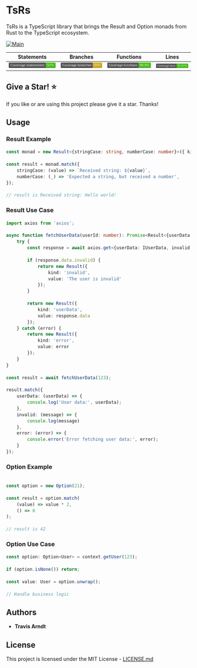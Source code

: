 # TsRs
TsRs is a TypeScript library that brings the Result and Option monads from Rust to the TypeScript ecosystem.

<!-- Tests: ![Jest Tests](https://img.shields.io/static/v1?label=tests&message=unknown&color=lightgrey)
[![Coverage Status](https://coveralls.io/repos/github/tmarndt1/TsRs/badge.svg?branch=main)](https://coveralls.io/github/tmarndt1/TsRs?branch=main) -->

[![Main](https://github.com/Tmarndt1/TsRs/actions/workflows/main.yml/badge.svg?branch=main)](https://github.com/Tmarndt1/TsRs/actions/workflows/main.yml)

| Statements | Branches | Functions | Lines |
| -----------|----------|-----------|-------|
| ![Statements](./coverage/badge-statements.svg) | ![Branches](./coverage/badge-branches.svg) | ![Functions](./coverage/badge-functions.svg) | ![Lines](./coverage/badge-lines.svg)

## Give a Star! :star:

If you like or are using this project please give it a star. Thanks!

## Usage
### Result Example
```typescript
const monad = new Result<{stringCase: string, numberCase: number}>({ kind: "stringCase", value: "Hello world!"});
	
const result = monad.match({
    stringCase: (value) => `Received string: ${value}`,
    numberCase: (_) => 'Expected a string, but received a number',
});

// result is Received string: Hello world!
```

### Result Use Case
```typescript
import axios from 'axios';

async function fetchUserData(userId: number): Promise<Result<{userData: IUserData, invalid: string, error: string}>> {
    try {
        const response = await axios.get<{userData: IUserData, invalid: boolean}>(`/api/users/${userId}`);

        if (response.data.invalid) {
            return new Result({ 
                kind: 'invalid',
                value: 'The user is invalid'
            });
        }

        return new Result({ 
            kind: 'userData',
            value: response.data
        });
    } catch (error) {
        return new Result({
            kind: 'error',
            value: error
        });
    }
}

const result = await fetchUserData(123);

result.match({
    userData: (userData) => {
        console.log('User data:', userData);
    },
    invalid: (message) => {
        console.log(message)
    },
    error: (error) => {
        console.error('Error fetching user data:', error);
    }
});
```

### Option Example
```typescript

const option = new Option(21);

const result = option.match(
    (value) => value * 2,
    () => 0
);

// result is 42
```

### Option Use Case
```typescript
const option: Option<User> = context.getUser(123);

if (option.isNone()) return;

const value: User = option.unwrap();

// Handle business logic
```

## Authors

- **Travis Arndt**

## License

This project is licensed under the MIT License - [LICENSE.md](LICENSE)
